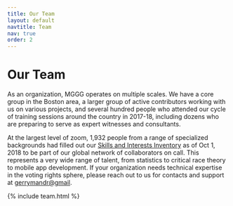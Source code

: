 ```yaml
---
title: Our Team
layout: default
navtitle: Team
nav: true
order: 2
---
```


# Our Team

As an organization, MGGG operates on multiple scales. We have a core group in the Boston area, a larger group of active contributors working with us on various projects, and several hundred people who attended our cycle of training sessions around the country in 2017-18, including dozens who are preparing to serve as expert witnesses and consultants.

At the largest level of zoom, 1,932 people from a range of specialized backgrounds had filled out our [Skills and Interests Inventory](https://goo.gl/forms/kHmDliQ9o7BMxx6W2) as of Oct 1, 2018 to be part of our global network of collaborators on call. This represents a very wide range of talent, from statistics to critical race theory to mobile app development. If your organization needs technical expertise in the voting rights sphere, please reach out to us for contacts and support at [gerrymandr@gmail](mailto:gerrymandr@gmail.com).

{% include team.html %}

